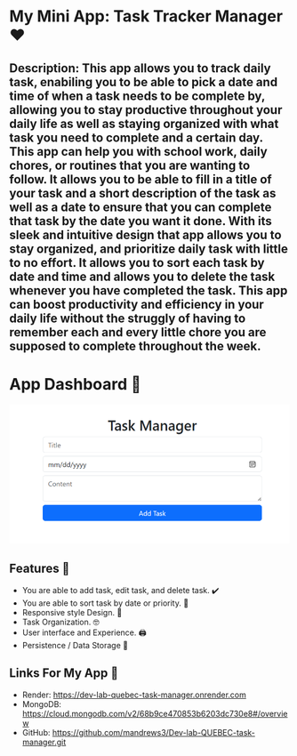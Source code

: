 # My Mini App: Task Tracker Manager ❤️

## Description: This app allows you to track daily task, enabiling you to be able to pick a date and time of when a task needs to be complete by, allowing you to stay productive throughout your daily life as well as staying organized with what task you need to complete and a certain day. This app can help you with school work, daily chores, or routines that you are wanting to follow. It allows you to be able to fill in a title of your task and a short description of the task as well as a date to ensure that you can complete that task by the date you want it done. With its sleek and intuitive design that app allows you to stay organized, and prioritize daily task with little to no effort. It allows you to sort each task by date and time and allows you to delete the task whenever you have completed the task. This app can boost productivity and efficiency in your daily life without the struggly of having to remember each and every little chore you are supposed to complete throughout the week.

# App Dashboard 🚀

<img src="image/Screenshot 2025-10-07 191711.png" alt="MyApp Screenshot" width="600"/>

## Features 🔔
- You are able to add task, edit task, and delete task. ✔️
- You are able to sort task by date or priority. 🥇
- Responsive style Design. 📆
- Task Organization. 🤓
- User interface and Experience. 🖨️
- Persistence / Data Storage 🏬

## Links For My App 🔗
- Render: https://dev-lab-quebec-task-manager.onrender.com
- MongoDB: https://cloud.mongodb.com/v2/68b9ce470853b6203dc730e8#/overview
- GitHub: https://github.com/mandrews3/Dev-lab-QUEBEC-task-manager.git

